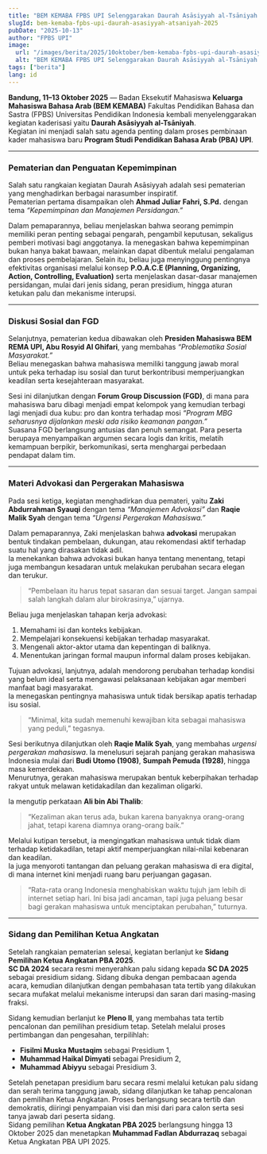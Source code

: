 ```yaml
---
title: "BEM KEMABA FPBS UPI Selenggarakan Daurah Asāsiyyah al-Tsāniyah 2025 sebagai Penguatan Kaderisasi Mahasiswa Baru"
slugId: bem-kemaba-fpbs-upi-daurah-asasiyyah-atsaniyah-2025
pubDate: "2025-10-13"
author: "FPBS UPI"
image:
  url: "/images/berita/2025/10oktober/bem-kemaba-fpbs-upi-daurah-asasiyyah-atsaniyah-2025.webp"
  alt: "BEM KEMABA FPBS UPI Selenggarakan Daurah Asāsiyyah al-Tsāniyah 2025"
tags: ["berita"]
lang: id
---
```


**Bandung, 11–13 Oktober 2025** — Badan Eksekutif Mahasiswa **Keluarga Mahasiswa Bahasa Arab (BEM KEMABA)** Fakultas Pendidikan Bahasa dan Sastra (FPBS) Universitas Pendidikan Indonesia kembali menyelenggarakan kegiatan kaderisasi yaitu **Daurah Asāsiyyah al-Tsāniyah**.  
Kegiatan ini menjadi salah satu agenda penting dalam proses pembinaan kader mahasiswa baru **Program Studi Pendidikan Bahasa Arab (PBA) UPI**.

---

### Pematerian dan Penguatan Kepemimpinan

Salah satu rangkaian kegiatan Daurah Asāsiyyah adalah sesi pematerian yang menghadirkan berbagai narasumber inspiratif.  
Pematerian pertama disampaikan oleh **Ahmad Juliar Fahri, S.Pd.** dengan tema *“Kepemimpinan dan Manajemen Persidangan.”*  

Dalam pemaparannya, beliau menjelaskan bahwa seorang pemimpin memiliki peran penting sebagai pengarah, pengambil keputusan, sekaligus pemberi motivasi bagi anggotanya. Ia menegaskan bahwa kepemimpinan bukan hanya bakat bawaan, melainkan dapat dibentuk melalui pengalaman dan proses pembelajaran. Selain itu, beliau juga menyinggung pentingnya efektivitas organisasi melalui konsep **P.O.A.C.E (Planning, Organizing, Action, Controlling, Evaluation)** serta menjelaskan dasar-dasar manajemen persidangan, mulai dari jenis sidang, peran presidium, hingga aturan ketukan palu dan mekanisme interupsi.

---

### Diskusi Sosial dan FGD

Selanjutnya, pematerian kedua dibawakan oleh **Presiden Mahasiswa BEM REMA UPI, Abu Rosyid Al Ghifari**, yang membahas *“Problematika Sosial Masyarakat.”*  
Beliau menegaskan bahwa mahasiswa memiliki tanggung jawab moral untuk peka terhadap isu sosial dan turut berkontribusi memperjuangkan keadilan serta kesejahteraan masyarakat.

Sesi ini dilanjutkan dengan **Forum Group Discussion (FGD)**, di mana para mahasiswa baru dibagi menjadi empat kelompok yang kemudian terbagi lagi menjadi dua kubu: pro dan kontra terhadap mosi *“Program MBG seharusnya dijalankan meski ada risiko keamanan pangan.”*  
Suasana FGD berlangsung antusias dan penuh semangat. Para peserta berupaya menyampaikan argumen secara logis dan kritis, melatih kemampuan berpikir, berkomunikasi, serta menghargai perbedaan pendapat dalam tim.

---

### Materi Advokasi dan Pergerakan Mahasiswa

Pada sesi ketiga, kegiatan menghadirkan dua pemateri, yaitu **Zaki Abdurrahman Syauqi** dengan tema *“Manajemen Advokasi”* dan **Raqie Malik Syah** dengan tema *“Urgensi Pergerakan Mahasiswa.”*  

Dalam pemaparannya, Zaki menjelaskan bahwa **advokasi** merupakan bentuk tindakan pembelaan, dukungan, atau rekomendasi aktif terhadap suatu hal yang dirasakan tidak adil.  
Ia menekankan bahwa advokasi bukan hanya tentang menentang, tetapi juga membangun kesadaran untuk melakukan perubahan secara elegan dan terukur.  
> “Pembelaan itu harus tepat sasaran dan sesuai target. Jangan sampai salah langkah dalam alur birokrasinya,” ujarnya.

Beliau juga menjelaskan tahapan kerja advokasi:
1. Memahami isi dan konteks kebijakan.  
2. Mempelajari konsekuensi kebijakan terhadap masyarakat.  
3. Mengenali aktor-aktor utama dan kepentingan di baliknya.  
4. Menentukan jaringan formal maupun informal dalam proses kebijakan.  

Tujuan advokasi, lanjutnya, adalah mendorong perubahan terhadap kondisi yang belum ideal serta mengawasi pelaksanaan kebijakan agar memberi manfaat bagi masyarakat.  
Ia menegaskan pentingnya mahasiswa untuk tidak bersikap apatis terhadap isu sosial.  
> “Minimal, kita sudah memenuhi kewajiban kita sebagai mahasiswa yang peduli,” tegasnya.

Sesi berikutnya dilanjutkan oleh **Raqie Malik Syah**, yang membahas *urgensi pergerakan mahasiswa*. Ia menelusuri sejarah panjang gerakan mahasiswa Indonesia mulai dari **Budi Utomo (1908)**, **Sumpah Pemuda (1928)**, hingga masa kemerdekaan.  
Menurutnya, gerakan mahasiswa merupakan bentuk keberpihakan terhadap rakyat untuk melawan ketidakadilan dan kezaliman oligarki.

Ia mengutip perkataan **Ali bin Abi Thalib**:  
> “Kezaliman akan terus ada, bukan karena banyaknya orang-orang jahat, tetapi karena diamnya orang-orang baik.”  

Melalui kutipan tersebut, ia mengingatkan mahasiswa untuk tidak diam terhadap ketidakadilan, tetapi aktif memperjuangkan nilai-nilai kebenaran dan keadilan.  
Ia juga menyoroti tantangan dan peluang gerakan mahasiswa di era digital, di mana internet kini menjadi ruang baru perjuangan gagasan.  
> “Rata-rata orang Indonesia menghabiskan waktu tujuh jam lebih di internet setiap hari. Ini bisa jadi ancaman, tapi juga peluang besar bagi gerakan mahasiswa untuk menciptakan perubahan,” tuturnya.

---

### Sidang dan Pemilihan Ketua Angkatan

Setelah rangkaian pematerian selesai, kegiatan berlanjut ke **Sidang Pemilihan Ketua Angkatan PBA 2025**.  
**SC DA 2024** secara resmi menyerahkan palu sidang kepada **SC DA 2025** sebagai presidium sidang. Sidang dibuka dengan pembacaan agenda acara, kemudian dilanjutkan dengan pembahasan tata tertib yang dilakukan secara mufakat melalui mekanisme interupsi dan saran dari masing-masing fraksi.

Sidang kemudian berlanjut ke **Pleno II**, yang membahas tata tertib pencalonan dan pemilihan presidium tetap. Setelah melalui proses pertimbangan dan pengesahan, terpilihlah:
- **Fisilmi Muska Mustaqim** sebagai Presidium 1,  
- **Muhammad Haikal Dimyati** sebagai Presidium 2,  
- **Muhammad Abiyyu** sebagai Presidium 3.  

Setelah penetapan presidium baru secara resmi melalui ketukan palu sidang dan serah terima tanggung jawab, sidang dilanjutkan ke tahap pencalonan dan pemilihan Ketua Angkatan. Proses berlangsung secara tertib dan demokratis, diiringi penyampaian visi dan misi dari para calon serta sesi tanya jawab dari peserta sidang.  
Sidang pemilihan **Ketua Angkatan PBA 2025** berlangsung hingga 13 Oktober 2025 dan menetapkan **Muhammad Fadlan Abdurrazaq** sebagai Ketua Angkatan PBA UPI 2025.
